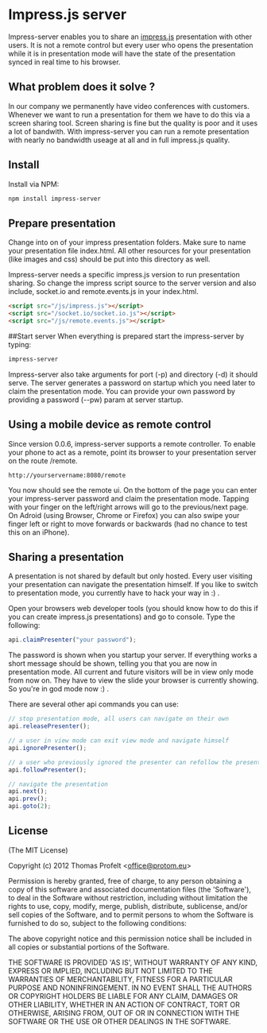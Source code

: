 # Impress.js server

Impress-server enables you to share an [impress.js](https://github.com/bartaz/impress.js/) 
presentation with other users. It is not a remote control but every user who opens 
the presentation while it is in presentation mode will have the state of the presentation 
synced in real time to his browser.

## What problem does it solve ?
In our company we permanently have video conferences with customers. Whenever 
we want to run a presentation for them we have to do this via a screen sharing 
tool. Screen sharing is fine but the quality is poor and it uses a lot of bandwith. 
With impress-server you can run a remote presentation with nearly no bandwidth useage 
at all and in full impress.js quality.

## Install
Install via NPM:

```bash
npm install impress-server
```

## Prepare presentation
Change into on of your impress presentation folders. Make sure to name your 
presentation file index.html. All other resources for your presentation (like 
images and css) should be put into this directory as well.

Impress-server needs a specific impress.js version to run presentation sharing. 
So change the impress script source to the server version and also include, 
socket.io and remote.events.js in your index.html.

```html
<script src="/js/impress.js"></script>
<script src="/socket.io/socket.io.js"></script>
<script src="/js/remote.events.js"></script>
```

##Start server
When everything is prepared start the impress-server by typing:
```bash
impress-server
```
Impress-server also take arguments for port (-p) and directory (-d) it should serve. 
The server generates a password on startup which you need later to claim the presentation 
mode. You can provide your own password by providing a password (--pw) param at server 
startup.

## Using a mobile device as remote control
Since version 0.0.6, impress-server supports a remote controller. To enable your 
phone to act as a remote, point its browser to your presentation server on the route 
/remote. 

```
http://yourservername:8080/remote
```
You now should see the remote ui. On the bottom of the page you can enter your impress-server 
password and claim the presentation mode. Tapping with your finger on the left/right 
arrows will go to the previous/next page. On Adroid (using Browser, Chrome or Firefox) 
you can also swipe your finger left or right to move forwards or backwards (had no chance 
to test this on an iPhone).

## Sharing a presentation
A presentation is not shared by default but only hosted. Every user visiting 
your presentation can navigate the presentation himself. If you like to switch 
to presentation mode, you currently have to hack your way in :) .

Open your browsers web developer tools (you should know how to do this if you can
 create impress.js presentations) and go to console. Type the following:

```js
api.claimPresenter("your password");
```
The password is shown when you startup your server. If everything works a short message 
should be shown, telling you that you are now in presentation mode. All current and future visitors will be in view only mode from now on. They have to view the slide your browser is currently showing. So you're in god mode now :) .

There are several other api commands you can use:
```js
// stop presentation mode, all users can navigate on their own
api.releasePresenter();

// a user in view mode can exit view mode and navigate himself
api.ignorePresenter();

// a user who previously ignored the presenter can refollow the presentation
api.followPresenter();

// navigate the presentation
api.next();
api.prev();
api.goto(2);
```

## License 

(The MIT License)

Copyright (c) 2012 Thomas Profelt &lt;office@protom.eu&gt;

Permission is hereby granted, free of charge, to any person obtaining
a copy of this software and associated documentation files (the
'Software'), to deal in the Software without restriction, including
without limitation the rights to use, copy, modify, merge, publish,
distribute, sublicense, and/or sell copies of the Software, and to
permit persons to whom the Software is furnished to do so, subject to
the following conditions:

The above copyright notice and this permission notice shall be
included in all copies or substantial portions of the Software.

THE SOFTWARE IS PROVIDED 'AS IS', WITHOUT WARRANTY OF ANY KIND,
EXPRESS OR IMPLIED, INCLUDING BUT NOT LIMITED TO THE WARRANTIES OF
MERCHANTABILITY, FITNESS FOR A PARTICULAR PURPOSE AND NONINFRINGEMENT.
IN NO EVENT SHALL THE AUTHORS OR COPYRIGHT HOLDERS BE LIABLE FOR ANY
CLAIM, DAMAGES OR OTHER LIABILITY, WHETHER IN AN ACTION OF CONTRACT,
TORT OR OTHERWISE, ARISING FROM, OUT OF OR IN CONNECTION WITH THE
SOFTWARE OR THE USE OR OTHER DEALINGS IN THE SOFTWARE.
